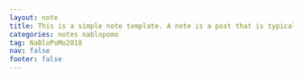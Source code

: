 ```yaml
---
layout: note
title: This is a simple note template. A note is a post that is typically short unstructured plain text, written & posted quickly, that has its own permalink page.
categories: notes nablopomo
tag: NaBloPoMo2018
nav: false
footer: false
---
```

